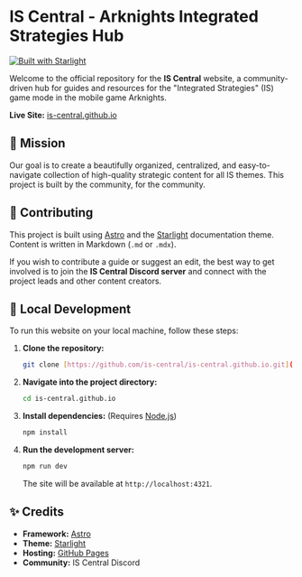 # IS Central - Arknights Integrated Strategies Hub

[![Built with Starlight](https://astro.badg.es/v2/built-with-starlight/tiny.svg)](https://starlight.astro.build)

Welcome to the official repository for the **IS Central** website, a community-driven hub for guides and resources for the "Integrated Strategies" (IS) game mode in the mobile game Arknights.

**Live Site:** [is-central.github.io](https://is-central.github.io)

## 🚀 Mission

Our goal is to create a beautifully organized, centralized, and easy-to-navigate collection of high-quality strategic content for all IS themes. This project is built by the community, for the community.

## 🤝 Contributing

This project is built using [Astro](https://astro.build/) and the [Starlight](https://starlight.astro.build/) documentation theme. Content is written in Markdown (`.md` or `.mdx`).

If you wish to contribute a guide or suggest an edit, the best way to get involved is to join the **IS Central Discord server** and connect with the project leads and other content creators.

## 🧞 Local Development

To run this website on your local machine, follow these steps:

1.  **Clone the repository:**
    ```bash
    git clone [https://github.com/is-central/is-central.github.io.git](https://github.com/is-central/is-central.github.io.git)
    ```

2.  **Navigate into the project directory:**
    ```bash
    cd is-central.github.io
    ```

3.  **Install dependencies:**
    (Requires [Node.js](https://nodejs.org/en))
    ```bash
    npm install
    ```

4.  **Run the development server:**
    ```bash
    npm run dev
    ```
    The site will be available at `http://localhost:4321`.

## ✨ Credits

* **Framework:** [Astro](https://astro.build/)
* **Theme:** [Starlight](https://starlight.astro.build/)
* **Hosting:** [GitHub Pages](https://pages.github.com/)
* **Community:** IS Central Discord